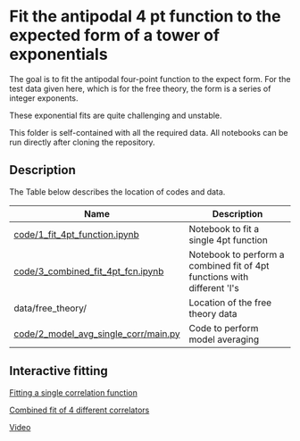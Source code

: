 # Fit the antipodal 4 pt function to the expected form of a tower of exponentials
The goal is to fit the antipodal four-point function to the expect form.
For the test data given here, which is for the free theory, the form is a series of integer exponents. 

These exponential fits are quite challenging and unstable.


This folder is self-contained with all the required data. All notebooks can be run directly after cloning the repository.

## Description

The Table below describes the location of codes and data.

| Name | Description |
| --- | ---|
| [code/1_fit_4pt_function.ipynb](https://github.com/vmos1/Code_highlights/tree/main/2_Correlated_Fits_QFE/fit_4pt_function/code/1_fit_4pt_function.ipynb) | Notebook to fit a single 4pt function |
|[code/3_combined_fit_4pt_fcn.ipynb](https://github.com/vmos1/Code_highlights/tree/main/2_Correlated_Fits_QFE/fit_4pt_function/code/3_combined_fit_4pt_fcn.ipynb) | Notebook to perform a combined fit of 4pt functions with different 'l's |
| data/free_theory/ |Location of the free theory data |
| [code/2_model_avg_single_corr/main.py](https://github.com/vmos1/Code_highlights/tree/main/2_Correlated_Fits_QFE/fit_4pt_function/code/2_model_avg_single_corr/main.py)|Code to perform model averaging |


## Interactive fitting

[Fitting a single correlation function](https://github.com/vmos1/Code_highlights/blob/main/2_Correlated_Fits_QFE/images/fit_img1.png)

[Combined fit of 4 different correlators](https://github.com/vmos1/Code_highlights/blob/main/2_Correlated_Fits_QFE/images/fit_img2.png)

[Video](https://github.com/vmos1/Code_highlights/blob/main/2_Correlated_Fits_QFE/images/fit_img2.png)
